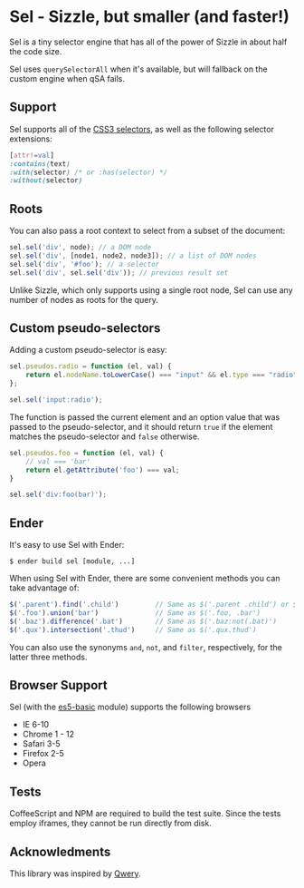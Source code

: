 Sel - Sizzle, but smaller (and faster!)
===
Sel is a tiny selector engine that has all of the power of Sizzle in about half the code size.

Sel uses `querySelectorAll` when it's available, but will fallback on the custom engine when qSA fails.

Support
-------
Sel supports all of the [CSS3 selectors](http://www.w3.org/TR/css3-selectors/#selectors), as well as the following selector extensions:

``` css
[attr!=val]
:contains(text)
:with(selector) /* or :has(selector) */
:without(selector)
```

Roots
-----
You can also pass a root context to select from a subset of the document:

``` js
sel.sel('div', node); // a DOM node
sel.sel('div', [node1, node2, node3]); // a list of DOM nodes
sel.sel('div', '#foo'); // a selector
sel.sel('div', sel.sel('div')); // previous result set
```

Unlike Sizzle, which only supports using a single root node, Sel can use any number of nodes as roots for the query.

Custom pseudo-selectors
-------------------

Adding a custom pseudo-selector is easy:

``` js
sel.pseudos.radio = function (el, val) {
    return el.nodeName.toLowerCase() === "input" && el.type === "radio";
};

sel.sel('input:radio');
```

The function is passed the current element and an option value that was passed to the pseudo-selector, and it
should return `true` if the element matches the pseudo-selector and `false` otherwise.

``` js
sel.pseudos.foo = function (el, val) {
    // val === 'bar'
    return el.getAttribute('foo') === val;
}

sel.sel('div:foo(bar)');
```

Ender
-----
It's easy to use Sel with Ender:

    $ ender build sel [module, ...]
    
When using Sel with Ender, there are some convenient methods you can take advantage of:

``` js
$('.parent').find('.child')         // Same as $('.parent .child') or $('.child', '.parent')
$('.foo').union('bar')              // Same as $('.foo, .bar')
$('.baz').difference('.bat')        // Same as $('.baz:not(.bat)')
$('.qux').intersection('.thud')     // Same as $('.qux.thud')
```

You can also use the synonyms `and`, `not`, and `filter`, respectively, for the latter three methods.

Browser Support
---------------
Sel (with the [es5-basic](https://github.com/amccollum/es5-basic) module) supports the following browsers

  - IE 6-10
  - Chrome 1 - 12
  - Safari 3-5
  - Firefox 2-5
  - Opera

Tests
-----

CoffeeScript and NPM are required to build the test suite. Since the tests employ iframes, they cannot be run directly from disk.

Acknowledments
-------
This library was inspired by [Qwery](https://github.com/ded/qwery).
